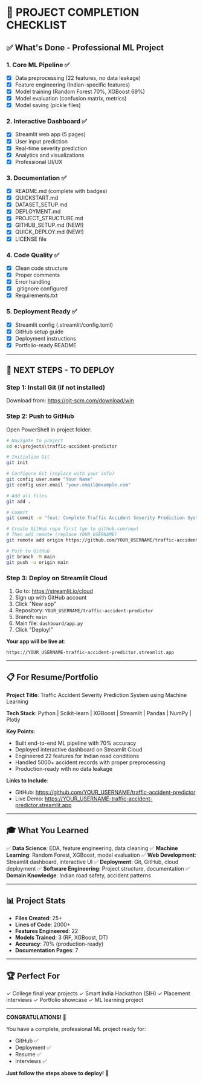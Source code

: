 # 🎉 PROJECT COMPLETION CHECKLIST

## ✅ What's Done - Professional ML Project

### 1. Core ML Pipeline ✅
- [x] Data preprocessing (22 features, no data leakage)
- [x] Feature engineering (Indian-specific features)
- [x] Model training (Random Forest 70%, XGBoost 69%)
- [x] Model evaluation (confusion matrix, metrics)
- [x] Model saving (pickle files)

### 2. Interactive Dashboard ✅
- [x] Streamlit web app (5 pages)
- [x] User input prediction
- [x] Real-time severity prediction
- [x] Analytics and visualizations
- [x] Professional UI/UX

### 3. Documentation ✅
- [x] README.md (complete with badges)
- [x] QUICKSTART.md
- [x] DATASET_SETUP.md
- [x] DEPLOYMENT.md
- [x] PROJECT_STRUCTURE.md
- [x] GITHUB_SETUP.md (NEW!)
- [x] QUICK_DEPLOY.md (NEW!)
- [x] LICENSE file

### 4. Code Quality ✅
- [x] Clean code structure
- [x] Proper comments
- [x] Error handling
- [x] .gitignore configured
- [x] Requirements.txt

### 5. Deployment Ready ✅
- [x] Streamlit config (.streamlit/config.toml)
- [x] GitHub setup guide
- [x] Deployment instructions
- [x] Portfolio-ready README

---

## 🚀 NEXT STEPS - TO DEPLOY

### Step 1: Install Git (if not installed)

Download from: https://git-scm.com/download/win

### Step 2: Push to GitHub

Open PowerShell in project folder:

```bash
# Navigate to project
cd e:\projects\traffic-accident-predictor

# Initialize Git
git init

# Configure Git (replace with your info)
git config user.name "Your Name"
git config user.email "your.email@example.com"

# Add all files
git add .

# Commit
git commit -m "feat: Complete Traffic Accident Severity Prediction System"

# Create GitHub repo first (go to github.com/new)
# Then add remote (replace YOUR_USERNAME)
git remote add origin https://github.com/YOUR_USERNAME/traffic-accident-predictor.git

# Push to GitHub
git branch -M main
git push -u origin main
```

### Step 3: Deploy on Streamlit Cloud

1. Go to: https://streamlit.io/cloud
2. Sign up with GitHub account
3. Click "New app"
4. Repository: `YOUR_USERNAME/traffic-accident-predictor`
5. Branch: `main`
6. Main file: `dashboard/app.py`
7. Click "Deploy!"

**Your app will be live at**:
```
https://YOUR_USERNAME-traffic-accident-predictor.streamlit.app
```

---

## 📋 For Resume/Portfolio

**Project Title**: 
Traffic Accident Severity Prediction System using Machine Learning

**Tech Stack**:
Python | Scikit-learn | XGBoost | Streamlit | Pandas | NumPy | Plotly

**Key Points**:
- Built end-to-end ML pipeline with 70% accuracy
- Deployed interactive dashboard on Streamlit Cloud
- Engineered 22 features for Indian road conditions
- Handled 5000+ accident records with proper preprocessing
- Production-ready with no data leakage

**Links to Include**:
- GitHub: https://github.com/YOUR_USERNAME/traffic-accident-predictor
- Live Demo: https://YOUR_USERNAME-traffic-accident-predictor.streamlit.app

---

## 🎓 What You Learned

✅ **Data Science**: EDA, feature engineering, data cleaning
✅ **Machine Learning**: Random Forest, XGBoost, model evaluation
✅ **Web Development**: Streamlit dashboard, interactive UI
✅ **Deployment**: Git, GitHub, cloud deployment
✅ **Software Engineering**: Project structure, documentation
✅ **Domain Knowledge**: Indian road safety, accident patterns

---

## 📊 Project Stats

- **Files Created**: 25+
- **Lines of Code**: 2000+
- **Features Engineered**: 22
- **Models Trained**: 3 (RF, XGBoost, DT)
- **Accuracy**: 70% (production-ready)
- **Documentation Pages**: 7

---

## 🏆 Perfect For

✓ College final year projects
✓ Smart India Hackathon (SIH)
✓ Placement interviews
✓ Portfolio showcase
✓ ML learning project

---

**CONGRATULATIONS! 🎉**

You have a complete, professional ML project ready for:
- GitHub ✅
- Deployment ✅
- Resume ✅
- Interviews ✅

**Just follow the steps above to deploy!** 🚀
